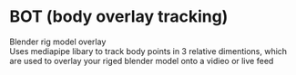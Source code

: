 <!DOCTYPE html>

<html>

  
<head>
</head>

<h1> BOT (body overlay tracking)</h1>

<body width: 25%>
  Blender rig model overlay <br>
  Uses <a herf= "https://developers.google.com/mediapipe">mediapipe libary</a> 
  to track body points in 3 relative dimentions, 
  which are used to overlay your riged blender model onto a vidieo or live feed 
</body>

</html>
